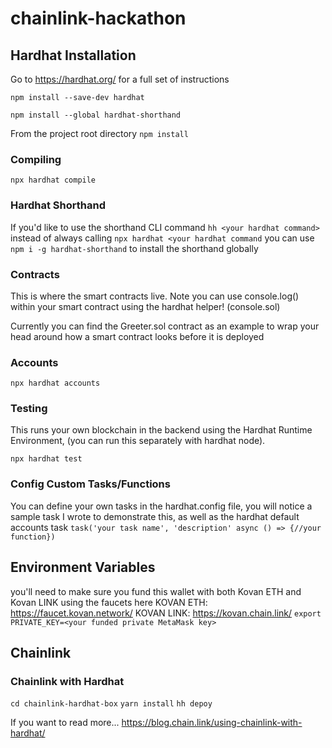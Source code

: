 # chainlink-hackathon


## Hardhat Installation
Go to https://hardhat.org/ for a full set of instructions

`npm install --save-dev hardhat`

`npm install --global hardhat-shorthand`

From the project root directory
`npm install`

### Compiling
`npx hardhat compile`

### Hardhat Shorthand
If you'd like to use the shorthand CLI command `hh <your hardhat command>` instead of always calling `npx hardhat <your hardhat command` you can use `npm i -g hardhat-shorthand` to install the shorthand globally

### Contracts
This is where the smart contracts live.
Note you can use console.log() within your smart contract using the hardhat helper! (console.sol)

Currently you can find the Greeter.sol contract as an example to wrap your head around how a smart contract looks before it is deployed 

### Accounts
`npx hardhat accounts`

### Testing
This runs your own blockchain in the backend using the Hardhat Runtime Environment, (you can run this separately with hardhat node).

`npx hardhat test`

### Config Custom Tasks/Functions
You can define your own tasks in the hardhat.config file, you will notice a sample task I wrote to demonstrate this, as well as the hardhat default accounts task
`task('your task name', 'description' async () => {//your function})`


## Environment Variables
you'll need to make sure you fund this wallet with both Kovan ETH and Kovan LINK using the faucets here
KOVAN ETH: https://faucet.kovan.network/
KOVAN LINK: https://kovan.chain.link/
`export PRIVATE_KEY=<your funded private MetaMask key>`

## Chainlink

### Chainlink with Hardhat 

`cd chainlink-hardhat-box`
`yarn install`
`hh depoy`

If you want to read more... https://blog.chain.link/using-chainlink-with-hardhat/
